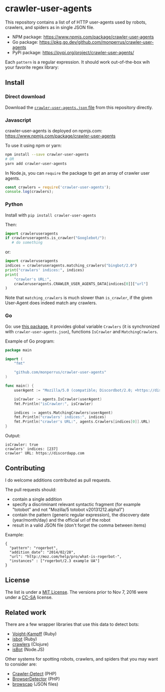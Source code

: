 # crawler-user-agents

This repository contains a list of of HTTP user-agents used by robots, crawlers, and spiders as in single JSON file.

* NPM package: <https://www.npmjs.com/package/crawler-user-agents>
* Go package: <https://pkg.go.dev/github.com/monperrus/crawler-user-agents>
* PyPi package: <https://pypi.org/project/crawler-user-agents/>

Each `pattern` is a regular expression. It should work out-of-the-box wih your favorite regex library:

## Install

### Direct download

Download the [`crawler-user-agents.json` file](https://raw.githubusercontent.com/monperrus/crawler-user-agents/master/crawler-user-agents.json) from this repository directly.

### Javascript

crawler-user-agents is deployed on npmjs.com: <https://www.npmjs.com/package/crawler-user-agents>

To use it using npm or yarn:

```sh
npm install --save crawler-user-agents
# OR
yarn add crawler-user-agents
```

In Node.js, you can `require` the package to get an array of crawler user agents.

```js
const crawlers = require('crawler-user-agents');
console.log(crawlers);
```

### Python

Install with `pip install crawler-user-agents`

Then:

```python
import crawleruseragents
if crawleruseragents.is_crawler("Googlebot/"):
   # do something
```

or:

```python
import crawleruseragents
indices = crawleruseragents.matching_crawlers("bingbot/2.0")
print("crawlers' indices:", indices)
print(
    "crawler's URL:",
    crawleruseragents.CRAWLER_USER_AGENTS_DATA[indices[0]]["url"]
)
```

Note that `matching_crawlers` is much slower than `is_crawler`, if the given User-Agent does indeed match any crawlers.

### Go

Go: use [this package](https://pkg.go.dev/github.com/monperrus/crawler-user-agents),
  it provides global variable `Crawlers` (it is synchronized with `crawler-user-agents.json`),
  functions `IsCrawler` and `MatchingCrawlers`.

Example of Go program:

```go
package main

import (
	"fmt"

	"github.com/monperrus/crawler-user-agents"
)

func main() {
	userAgent := "Mozilla/5.0 (compatible; Discordbot/2.0; +https://discordapp.com)"

	isCrawler := agents.IsCrawler(userAgent)
	fmt.Println("isCrawler:", isCrawler)

	indices := agents.MatchingCrawlers(userAgent)
	fmt.Println("crawlers' indices:", indices)
	fmt.Println("crawler's URL:", agents.Crawlers[indices[0]].URL)
}
```

Output:

```
isCrawler: true
crawlers' indices: [237]
crawler' URL: https://discordapp.com
```

## Contributing

I do welcome additions contributed as pull requests.

The pull requests should:

* contain a single addition
* specify a discriminant relevant syntactic fragment (for example "totobot" and not "Mozilla/5 totobot v20131212.alpha1")
* contain the pattern (generic regular expression), the discovery date (year/month/day) and the official url of the robot
* result in a valid JSON file (don't forget the comma between items)

Example:

    {
      "pattern": "rogerbot",
      "addition_date": "2014/02/28",
      "url": "http://moz.com/help/pro/what-is-rogerbot-",
      "instances" : ["rogerbot/2.3 example UA"]
    }

## License

The list is under a [MIT License](https://opensource.org/licenses/MIT). The versions prior to Nov 7, 2016 were under a [CC-SA](http://creativecommons.org/licenses/by-sa/3.0/) license.

## Related work

There are a few wrapper libraries that use this data to detect bots:

 * [Voight-Kampff](https://github.com/biola/Voight-Kampff) (Ruby)
 * [isbot](https://github.com/Hentioe/isbot) (Ruby)
 * [crawlers](https://github.com/Olical/crawlers) (Clojure)
 * [isBot](https://github.com/omrilotan/isbot) (Node.JS)

Other systems for spotting robots, crawlers, and spiders that you may want to consider are:

 * [Crawler-Detect](https://github.com/JayBizzle/Crawler-Detect) (PHP)
 * [BrowserDetector](https://github.com/mimmi20/BrowserDetector) (PHP)
 * [browscap](https://github.com/browscap/browscap) (JSON files)
